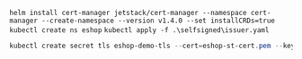 `helm install cert-manager jetstack/cert-manager --namespace cert-manager --create-namespace --version v1.4.0 --set installCRDs=true`
`kubectl create ns eshop`
`kubectl apply -f .\selfsigned\issuer.yaml`


```powershell
kubectl create secret tls eshop-demo-tls --cert=eshop-st-cert.pem --key=eshop-st-cert.key -n ingress-nginx
```